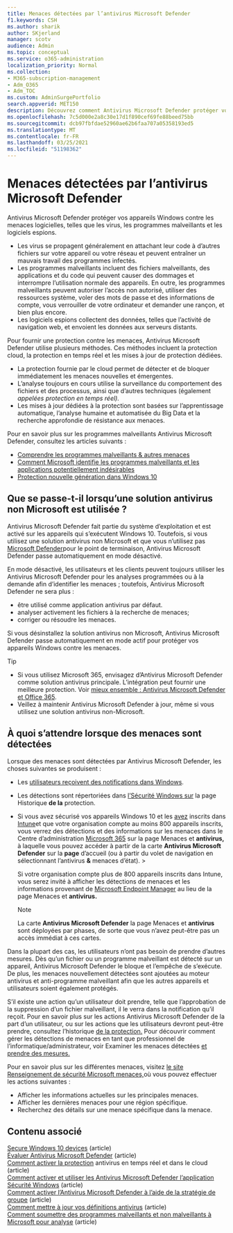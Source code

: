 ```yaml
---
title: Menaces détectées par l’antivirus Microsoft Defender
f1.keywords: CSH
ms.author: sharik
author: SKjerland
manager: scotv
audience: Admin
ms.topic: conceptual
ms.service: o365-administration
localization_priority: Normal
ms.collection:
- M365-subscription-management
- Adm_O365
- Adm_TOC
ms.custom: AdminSurgePortfolio
search.appverid: MET150
description: Découvrez comment Antivirus Microsoft Defender protéger vos appareils Windows contre les menaces logicielles, telles que les virus, les programmes malveillants et les logiciels espions.
ms.openlocfilehash: 7c5d000e2a8c30e17d1f890cef69fe88beed75bb
ms.sourcegitcommit: dcb97fbfdae52960ae62b6faa707a05358193ed5
ms.translationtype: MT
ms.contentlocale: fr-FR
ms.lasthandoff: 03/25/2021
ms.locfileid: "51198362"
---
```

# <a name="threats-detected-by-microsoft-defender-antivirus"></a>Menaces détectées par l’antivirus Microsoft Defender

Antivirus Microsoft Defender protéger vos appareils Windows contre les menaces logicielles, telles que les virus, les programmes malveillants et les logiciels espions.

- Les virus se propagent généralement en attachant leur code à d’autres fichiers sur votre appareil ou votre réseau et peuvent entraîner un mauvais travail des programmes infectés.
- Les programmes malveillants incluent des fichiers malveillants, des applications et du code qui peuvent causer des dommages et interrompre l’utilisation normale des appareils. En outre, les programmes malveillants peuvent autoriser l’accès non autorisé, utiliser des ressources système, voler des mots de passe et des informations de compte, vous verrouiller de votre ordinateur et demander une rançon, et bien plus encore.
- Les logiciels espions collectent des données, telles que l’activité de navigation web, et envoient les données aux serveurs distants.
 
Pour fournir une protection contre les menaces, Antivirus Microsoft Defender utilise plusieurs méthodes. Ces méthodes incluent la protection cloud, la protection en temps réel et les mises à jour de protection dédiées.

- La protection fournie par le cloud permet de détecter et de bloquer immédiatement les menaces nouvelles et émergentes.
- L’analyse toujours en cours utilise la surveillance du comportement des fichiers et des processus, ainsi que d’autres techniques (également *appelées protection en temps réel).*
- Les mises à jour dédiées à la protection sont basées sur l’apprentissage automatique, l’analyse humaine et automatisée du Big Data et la recherche approfondie de résistance aux menaces. 

Pour en savoir plus sur les programmes malveillants Antivirus Microsoft Defender, consultez les articles suivants : 

- [Comprendre les programmes malveillants & autres menaces](/windows/security/threat-protection/intelligence/understanding-malware)
- [Comment Microsoft identifie les programmes malveillants et les applications potentiellement indésirables](/windows/security/threat-protection/intelligence/criteria)
- [Protection nouvelle génération dans Windows 10](/windows/security/threat-protection/microsoft-defender-antivirus/microsoft-defender-antivirus-in-windows-10)

## <a name="what-happens-when-a-non-microsoft-antivirus-solution-is-used"></a>Que se passe-t-il lorsqu’une solution antivirus non Microsoft est utilisée ? 

Antivirus Microsoft Defender fait partie du système d’exploitation et est activé sur les appareils qui s’exécutent Windows 10. Toutefois, si vous utilisez une solution antivirus non Microsoft et que vous n’utilisez pas [Microsoft Defender](/windows/security/threat-protection/microsoft-defender-atp/microsoft-defender-advanced-threat-protection)pour le point de terminaison, Antivirus Microsoft Defender passe automatiquement en mode désactivé.  

En mode désactivé, les utilisateurs et les clients peuvent toujours utiliser les Antivirus Microsoft Defender pour les analyses programmées ou à la demande afin d’identifier les menaces ; toutefois, Antivirus Microsoft Defender ne sera plus :

- être utilisé comme application antivirus par défaut.
- analyser activement les fichiers à la recherche de menaces;
- corriger ou résoudre les menaces.

Si vous désinstallez la solution antivirus non Microsoft, Antivirus Microsoft Defender passe automatiquement en mode actif pour protéger vos appareils Windows contre les menaces.

> [!TIP]
> - Si vous utilisez Microsoft 365, envisagez d’Antivirus Microsoft Defender comme solution antivirus principale. L’intégration peut fournir une meilleure protection. Voir [mieux ensemble : Antivirus Microsoft Defender et Office 365](/windows/security/threat-protection/microsoft-defender-antivirus/office-365-microsoft-defender-antivirus).
> - Veillez à maintenir Antivirus Microsoft Defender à jour, même si vous utilisez une solution antivirus non-Microsoft.

## <a name="what-to-expect-when-threats-are-detected"></a>À quoi s’attendre lorsque des menaces sont détectées

Lorsque des menaces sont détectées par Antivirus Microsoft Defender, les choses suivantes se produisent :

- Les [utilisateurs reçoivent des notifications dans Windows](https://support.microsoft.com/windows/8942c744-6198-fe56-4639-34320cf9444e). 
- Les détections sont répertoriées dans [l’Sécurité Windows sur](/windows/security/threat-protection/windows-defender-security-center/windows-defender-security-center) la page Historique **de la** protection.  
- Si vous avez sécurisé vos appareils Windows 10 et les [avez](secure-win-10-pcs.md) inscrits dans [Intune](/mem/intune/enrollment/windows-enrollment-methods)et que votre organisation compte au moins 800 appareils inscrits, vous verrez des détections et des informations sur les menaces dans le Centre d’administration <a href="https://go.microsoft.com/fwlink/p/?linkid=2024339" target="_blank">Microsoft 365</a> sur la page Menaces et **antivirus,** à laquelle vous pouvez accéder à partir de la carte **Antivirus Microsoft Defender** sur la **page** d’accueil (ou à partir du volet de navigation en sélectionnant l’antivirus **&** menaces d’état).  >  

    Si votre organisation compte plus de 800 appareils inscrits dans Intune, vous serez invité à afficher les détections de menaces et les informations provenant de [Microsoft Endpoint Manager](/mem/endpoint-manager-overview) au lieu de la page Menaces et **antivirus.**
 
    > [!NOTE]
    > La carte **Antivirus Microsoft Defender** la page Menaces et **antivirus** sont déployées par phases, de sorte que vous n’avez peut-être pas un accès immédiat à ces cartes.

Dans la plupart des cas, les utilisateurs n’ont pas besoin de prendre d’autres mesures. Dès qu’un fichier ou un programme malveillant est détecté sur un appareil, Antivirus Microsoft Defender le bloque et l’empêche de s’exécute. De plus, les menaces nouvellement détectées sont ajoutées au moteur antivirus et anti-programme malveillant afin que les autres appareils et utilisateurs soient également protégés.  

S’il existe une action qu’un utilisateur doit prendre, telle que l’approbation de la suppression d’un fichier malveillant, il le verra dans la notification qu’il reçoit. Pour en savoir plus sur les actions Antivirus Microsoft Defender de la part d’un utilisateur, ou sur les actions que les utilisateurs devront peut-être prendre, consultez l’historique [de la protection.](https://support.microsoft.com/office/f1e5fd95-09b4-46d1-b8c7-1059a1e09708) Pour découvrir comment gérer les détections de menaces en tant que professionnel de l’informatique/administrateur, voir Examiner les menaces détectées [et prendre des mesures.](review-threats-take-action.md)

Pour en savoir plus sur les différentes menaces, visitez <a href="https://www.microsoft.com/wdsi/threats" target="_blank">le site Renseignement de sécurité Microsoft menaces,</a>où vous pouvez effectuer les actions suivantes : 

- Afficher les informations actuelles sur les principales menaces.
- Afficher les dernières menaces pour une région spécifique.
- Recherchez des détails sur une menace spécifique dans la menace.

## <a name="related-content"></a>Contenu associé

[Secure Windows 10 devices](secure-windows-10-devices.md) (article)\
[Évaluer Antivirus Microsoft Defender](/windows/security/threat-protection/microsoft-defender-antivirus/evaluate-microsoft-defender-antivirus) (article)\
[Comment activer la protection](/mem/intune/user-help/turn-on-defender-windows#turn-on-real-time-and-cloud-delivered-protection) antivirus en temps réel et dans le cloud (article)\
[Comment activer et utiliser les Antivirus Microsoft Defender l’application Sécurité Windows](/windows/security/threat-protection/microsoft-defender-antivirus/microsoft-defender-security-center-antivirus) (article)\
[Comment activer l’Antivirus Microsoft Defender à l’aide de la stratégie de groupe](/mem/intune/user-help/turn-on-defender-windows#turn-on-windows-defender) (article)\
[Comment mettre à jour vos définitions antivirus](/mem/intune/user-help/turn-on-defender-windows#update-your-antivirus-definitions) (article)\
[Comment soumettre des programmes malveillants et non malveillants à Microsoft pour analyse](/microsoft-365/security/office-365-security/submitting-malware-and-non-malware-to-microsoft-for-analysis) (article)

